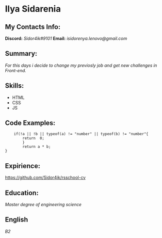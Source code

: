 #  Ilya Sidarenia
## My Contacts Info:
__Discord:__ _Sidor4ik#9101_
__Email:__ _isidorenya.lenovo@gmail.com_
## Summary:
_For this days i decide to change my previosly job and get new challenges in Front-end._
## Skills:
* HTML
* CSS
* JS
## Code Examples:
```function multiply(a,b){
	if(!a || !b || typeof(a) != "number" || typeof(b) != "number"{
		return  0;
		}
		return a * b;
}
```
## Expirience:
https://github.com/Sidor4ik/rsschool-cv
## Education:
_Master degree of engineering science_
## English
_B2_
